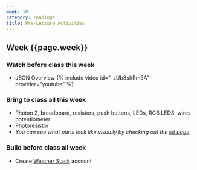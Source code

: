 ```yaml
---
week: 10
category: readings
title: Pre-Lecture Activities
---
```


## Week {{page.week}}

### Watch before class this week

* JSON Overview
  {% include video id="-zUb8shRm5A" provider="youtube" %}

### Bring to class all this week

- Photon 2, breadboard, resistors, push buttons, LEDs, RGB LEDS, wires potentiometer
- Photoresistor
- *You can see what parts look like visually by checking out the [kit page](https://reparke.github.io/TAC348-Making-Smart-Devices/kit)*

### Build before class all week 

- Create [Weather Stack](https://weatherstack.com/) account
